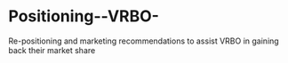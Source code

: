 # Positioning--VRBO-
Re-positioning and marketing recommendations to assist VRBO in gaining back their market share
